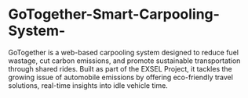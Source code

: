 # GoTogether-Smart-Carpooling-System-
GoTogether is a web-based carpooling system designed to reduce fuel wastage, cut carbon emissions, and promote sustainable transportation through shared rides. Built as part of the EXSEL Project, it tackles the growing issue of automobile emissions by offering eco-friendly travel solutions, real-time insights into idle vehicle time.
